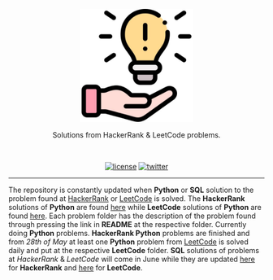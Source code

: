 <p align=center>
  <img height="222px" src="https://github.com/aurimas13/HackerRank-LeetCode/blob/main/Public/solution.jpeg"/>
</p>

<p align="center", >
    Solutions from HackerRank & <span class="bolded"> LeetCode </span>  problems. 
</p>
<br>
<p align=center>
  <a href="ttps://github.com/aurimas13/HackerRank-LeetCode/blob/main/LICENSE"><img alt="license" src="https://img.shields.io/npm/l/express"></a>
  <a href="https://twitter.com/aurimasnausedas"><img alt="twitter" src="https://img.shields.io/twitter/follow/aurimasnausedas?style=social"/></a>
</p>

------

The repository is constantly updated when **Python** or **SQL** solution to the problem found at [HackerRank](https://www.hackerrank.com/domains/python) or [LeetCode](https://leetcode.com/problemset/all/) is solved.
The **HackerRank** solutions of **Python** are found [here](https://github.com/aurimas13/HackerRank-LeetCode/tree/main/HackerRank/Python%20Solutions) while **LeetCode** solutions of **Python** are found [here](https://github.com/aurimas13/HackerRank-LeetCode/tree/main/LeetCode/Python%20Solutions). Each problem folder has the description of the problem found through pressing the link in **README** at the respective folder. Currently doing **Python** problems. **HackerRank Python** problems are finished and from *28th of May* at least one **Python** problem from [LeetCode](https://leetcode.com/problemset/all/) is solved daily and put at the respective **LeetCode** folder. **SQL** solutions of problems at *HackerRank* & *LeetCode* will come in June while they are updated [here](https://github.com/aurimas13/HackerRank-LeetCode/tree/main/HackerRank/SQL%20Solutions) for **HackerRank** and [here](https://github.com/aurimas13/HackerRank-LeetCode/tree/main/LeetCode/SQL%20Solutions) for **LeetCode**.  


[comment]: <> (- [Public]&#40;#Public&#41;)

[comment]: <> (- [License]&#40;#License&#41;)

[comment]: <> (- )

[comment]: <> (# Public)

[comment]: <> (The folder includes [**foto**]&#40;https://github.com/aurimas13/HackerRank-Leetcode/blob/main/Public/solve.png"&#41;.)

[comment]: <> (# License)

[comment]: <> ([LICENSE]&#40;https://github.com/aurimas13/HackerRank-Leetcode/blob/main/LICENSE&#41;)
